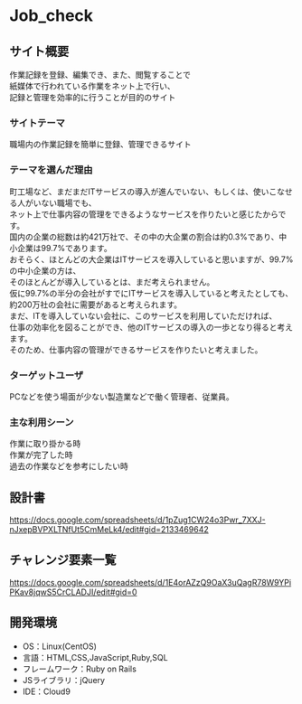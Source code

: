 # Job_check

## サイト概要  
作業記録を登録、編集でき、また、閲覧することで  
紙媒体で行われている作業をネット上で行い、  
記録と管理を効率的に行うことが目的のサイト

### サイトテーマ
職場内の作業記録を簡単に登録、管理できるサイト  

### テーマを選んだ理由
町工場など、まだまだITサービスの導入が進んでいない、もしくは、使いこなせる人がいない職場でも、    
ネット上で仕事内容の管理をできるようなサービスを作りたいと感じたからです。  
国内の企業の総数は約421万社で、その中の大企業の割合は約0.3%であり、中小企業は99.7%であります。  
おそらく、ほとんどの大企業はITサービスを導入していると思いますが、99.7%の中小企業の方は、  
そのほとんどが導入しているとは、まだ考えられません。  
仮に99.7%の半分の会社がすでにITサービスを導入していると考えたとしても、  
約200万社の会社に需要があると考えられます。  
まだ、ITを導入していない会社に、このサービスを利用していただければ、  
仕事の効率化を図ることができ、他のITサービスの導入の一歩となり得ると考えます。  
そのため、仕事内容の管理ができるサービスを作りたいと考えました。


### ターゲットユーザ
PCなどを使う場面が少ない製造業などで働く管理者、従業員。

### 主な利用シーン
作業に取り掛かる時  
作業が完了した時  
過去の作業などを参考にしたい時  

## 設計書
https://docs.google.com/spreadsheets/d/1pZug1CW24o3Pwr_7XXJ-nJxepBVPXLTNfUt5CmMeLk4/edit#gid=2133469642

## チャレンジ要素一覧
https://docs.google.com/spreadsheets/d/1E4orAZzQ9OaX3uQagR78W9YPiPKav8jqwS5CrCLADJI/edit#gid=0

## 開発環境
- OS：Linux(CentOS)
- 言語：HTML,CSS,JavaScript,Ruby,SQL
- フレームワーク：Ruby on Rails
- JSライブラリ：jQuery
- IDE：Cloud9

